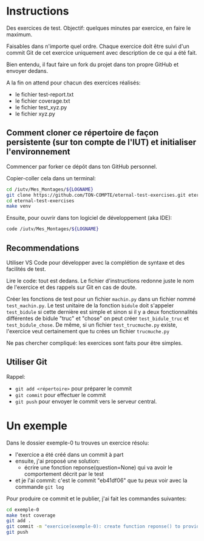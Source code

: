 # Instructions

Des exercices de test. Objectif: quelques minutes par exercice, en faire le maximum.

Faisables dans n'importe quel ordre. Chaque exercice doit être suivi d'un commit Git de cet exercice uniquement avec description de ce qui a été fait.

Bien entendu, il faut faire un fork du projet dans ton propre GitHub et envoyer dedans.


A la fin on attend pour chacun des exercices réalisés:
- le fichier test-report.txt
- le fichier coverage.txt
- le fichier test_xyz.py
- le fichier xyz.py

## Comment cloner ce répertoire de façon persistente (sur ton compte de l'IUT) et initialiser l'environnement

Commencer par forker ce dépôt dans ton GitHub personnel.

Copier-coller cela dans un terminal:

```bash
cd /iutv/Mes_Montages/${LOGNAME}
git clone https://github.com/TON-COMPTE/eternal-test-exercises.git eternal-test-exercises
cd eternal-test-exercises
make venv
```

Ensuite, pour ouvrir dans ton logiciel de développement (aka IDE):

```bash
code /iutv/Mes_Montages/${LOGNAME}
```

## Recommendations

Utiliser VS Code pour développer avec la complétion de syntaxe et des facilités de test.

Lire le code: tout est dedans. Le fichier d'instructions redonne juste le nom de l'exercice et des rappels sur Git en cas de doute.

Créer les fonctions de test pour un fichier `machin.py` dans un fichier nommé `test_machin.py`. Le test unitaire de la fonction `bidule` doit s'appeler `test_bidule` si cette dernière est simple et sinon si il y a deux fonctionnalités différentes de bidule "truc" et "chose" on peut créer `test_bidule_truc` et `test_bidule_chose`. De même, si un fichier `test_trucmuche.py` existe, l'exercice veut certainement que tu crées un fichier `trucmuche.py`

Ne pas chercher compliqué: les exercices sont faits pour être simples.

## Utiliser Git

Rappel:

- `git add <répertoire>` pour préparer le commit
- `git commit` pour effectuer le commit
- `git push` pour envoyer le commit vers le serveur central.

# Un exemple

Dans le dossier exemple-0 tu trouves un exercice résolu:

- l'exercice a été créé dans un commit à part
- ensuite, j'ai proposé une solution:
    - écrire une fonction reponse(question=None) qui va avoir le comportement décrit par le test
- et je l'ai commit: c'est le commit "eb41df06" que tu peux voir avec la commande `git log`

Pour produire ce commit et le publier, j'ai fait les commandes suivantes:

```bash
cd exemple-0
make test coverage
git add .
git commit -m "exercice(exemple-0): create function reponse() to provide answers"
git push
```
